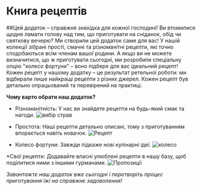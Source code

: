 # Книга рецептів
##Цей додаток – справжня знахідка для кожної господині!
Ви втомилися щодня ламати голову над тим, що приготувати на сніданок, обід чи святкову вечерю? Ми створили цей додаток саме для вас!
У нашій колекції зібрані прості, смачні та різноманітні рецепти, які точно сподобаються всім членам вашої родини. А якщо ви не можете визначитися, що ж приготувати сьогодні, ми розробили спеціальну опцію "колесо фортуни" – воно підбере для вас ідеальний рецепт!
Кожен рецепт у нашому додатку – це результат ретельної роботи: ми відбирали лише найкращі рецепти з різних джерел. Кожен рецепт був детально опрацьований та перевірений на практиці.

**Чому варто обрати наш додаток?**
 * Різноманітність: У нас ви знайдете рецепти на будь-який смак та нагоди.
  ![вибір страв](https://github.com/user-attachments/assets/449e6b84-2398-46d0-a853-cb18ebaa14d8)

 * Простота: Наші рецепти детально описані, тому з приготуванням впорається навіть новачок.
   ![Рецепт](https://github.com/user-attachments/assets/004500b8-c731-42ce-bf39-6fda841f94fc)

 * Колесо фортуни: Завжди підкаже нові кулінарні ідеї.
  ![колесо](https://github.com/user-attachments/assets/be1f1e33-c0ac-44b4-b7fc-5884912013a6)

*Свої рецепти: Додавайте власні улюблені рецепти в нашу базу, щоб поділитися ними з іншими гурманами.
 ![Пропозиції](https://github.com/user-attachments/assets/1a15f2ac-4b2d-43c2-aaa2-f1fb2f92d724)




*Завантажте наш додаток вже сьогодні і перетворіть процес приготування їжі на справжнє задоволення!*
